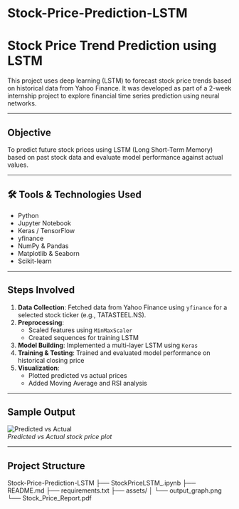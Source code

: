 # Stock-Price-Prediction-LSTM
#  Stock Price Trend Prediction using LSTM

This project uses deep learning (LSTM) to forecast stock price trends based on historical data from Yahoo Finance. It was developed as part of a 2-week internship project to explore financial time series prediction using neural networks.

---

##  Objective

To predict future stock prices using LSTM (Long Short-Term Memory) based on past stock data and evaluate model performance against actual values.

---

## 🛠 Tools & Technologies Used

- Python
- Jupyter Notebook
- Keras / TensorFlow
- yfinance
- NumPy & Pandas
- Matplotlib & Seaborn
- Scikit-learn

---

##  Steps Involved

1. **Data Collection**: Fetched data from Yahoo Finance using `yfinance` for a selected stock ticker (e.g., TATASTEEL.NS).
2. **Preprocessing**:
   - Scaled features using `MinMaxScaler`
   - Created sequences for training LSTM
3. **Model Building**: Implemented a multi-layer LSTM using `Keras`
4. **Training & Testing**: Trained and evaluated model performance on historical closing price
5. **Visualization**:
   - Plotted predicted vs actual prices
   - Added Moving Average and RSI analysis

---

##  Sample Output

![Predicted vs Actual](assets/output_graph.png)  
*Predicted vs Actual stock price plot*

---

##  Project Structure
Stock-Price-Prediction-LSTM
├── StockPriceLSTM_.ipynb
├── README.md
├── requirements.txt
├── assets/
│ └── output_graph.png
└── Stock_Price_Report.pdf
